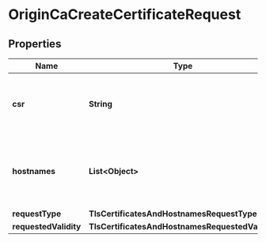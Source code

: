

# OriginCaCreateCertificateRequest


## Properties

| Name | Type | Description | Notes |
|------------ | ------------- | ------------- | -------------|
|**csr** | **String** | The Certificate Signing Request (CSR). Must be newline-encoded. |  [optional] |
|**hostnames** | **List&lt;Object&gt;** | Array of hostnames or wildcard names (e.g., *.example.com) bound to the certificate. |  [optional] |
|**requestType** | **TlsCertificatesAndHostnamesRequestType** |  |  [optional] |
|**requestedValidity** | **TlsCertificatesAndHostnamesRequestedValidity** |  |  [optional] |




